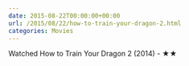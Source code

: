 ```yaml
---
date: 2015-08-22T00:00:00+00:00
url: /2015/08/22/how-to-train-your-dragon-2.html
categories: Movies
---
```

Watched How to Train Your Dragon 2 (2014) - ★★





